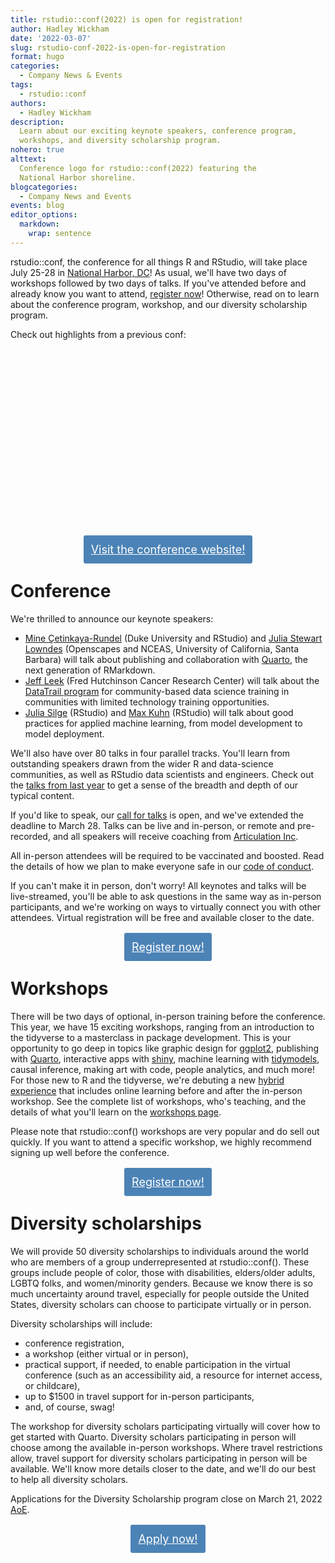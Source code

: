 ```yaml
---
title: rstudio::conf(2022) is open for registration!
author: Hadley Wickham
date: '2022-03-07'
slug: rstudio-conf-2022-is-open-for-registration
format: hugo
categories:
  - Company News & Events
tags:
  - rstudio::conf
authors:
  - Hadley Wickham
description:
  Learn about our exciting keynote speakers, conference program, 
  workshops, and diversity scholarship program.
nohero: true
alttext:
  Conference logo for rstudio::conf(2022) featuring the 
  National Harbor shoreline.
blogcategories:
  - Company News and Events
events: blog
editor_options: 
  markdown: 
    wrap: sentence
---
```




rstudio::conf, the conference for all things R and RStudio, will take
place July 25-28 in [National Harbor,
DC](https://www.nationalharbor.com/meetings-groups/event-spaces/gaylord-national/)!
As usual, we'll have two days of workshops followed by two days of
talks. If you've attended before and already know you want to attend,
[register now](https://na.eventscloud.com/rstudioconf2022)! Otherwise,
read on to learn about the conference program, workshop, and our
diversity scholarship program.

Check out highlights from a previous conf:

<div>

<script src="https://fast.wistia.com/embed/medias/g712g9kse6.jsonp" async></script>
<script src="https://fast.wistia.com/assets/external/E-v1.js" async></script>

<div class="wistia_responsive_padding"
style="padding:56.25% 0 0 0;position:relative;">

<div class="wistia_responsive_wrapper"
style="height:100%;left:0;position:absolute;top:0;width:100%;">

<div class="wistia_embed wistia_async_g712g9kse6 videoFoam=true"
style="height:100%;position:relative;width:100%">

<div class="wistia_swatch"
style="height:100%;left:0;opacity:0;overflow:hidden;position:absolute;top:0;transition:opacity 200ms;width:100%;">

<img src="https://fast.wistia.com/embed/medias/g712g9kse6/swatch" style="filter:blur(5px);height:100%;object-fit:contain;width:100%;" alt="" aria-hidden="true" onload="this.parentNode.style.opacity=1;" />

</div>

</div>

</div>

</div>

</div>

<p>

<div style="text-align: center; margin: 2em 0 2em 0;">

<a href="https://www.rstudio.com/conference/" style="padding: 12px; border: none; font-size: 18px; border-radius: 3px; background-color: #4c83b6; color: #fff; box-shadow: 0, 1px, 3px, 0px, rgba(0,0,0,0.10);">Visit
the conference website!</a>

</div>

# Conference

We're thrilled to announce our keynote speakers:

-   [Mine Çetinkaya-Rundel](https://mine-cr.com/) (Duke University and
    RStudio) and [Julia Stewart Lowndes](https://jules32.github.io/)
    (Openscapes and NCEAS, University of California, Santa Barbara) will
    talk about publishing and collaboration with
    [Quarto](https://quarto.org), the next generation of RMarkdown.
-   [Jeff Leek](https://jtleek.com/) (Fred Hutchinson Cancer Research
    Center) will talk about the [DataTrail
    program](https://www.datatrail.org) for community-based data science
    training in communities with limited technology training
    opportunities.
-   [Julia Silge](https://juliasilge.com/) (RStudio) and [Max
    Kuhn](https://www.rstudio.com/authors/max-kuhn/) (RStudio) will talk
    about good practices for applied machine learning, from model
    development to model deployment.

We'll also have over 80 talks in four parallel tracks. You'll learn from
outstanding speakers drawn from the wider R and data-science
communities, as well as RStudio data scientists and engineers. Check out
the [talks from last
year](https://www.rstudio.com/resources/rstudioglobal-2021/) to get a
sense of the breadth and depth of our typical content.

If you'd like to speak, our [call for
talks](https://www.rstudio.com/blog/save-the-date/#call-for-talks) is
open, and we've extended the deadline to March 28. Talks can be live and
in-person, or remote and pre-recorded, and all speakers will receive
coaching from [Articulation Inc](https://www.articulationinc.com/).

All in-person attendees will be required to be vaccinated and boosted.
Read the details of how we plan to make everyone safe in our [code of
conduct](https://www.rstudio.com/conference/2022/2022-conf-code-of-conduct/).

If you can't make it in person, don't worry! All keynotes and talks will
be live-streamed, you'll be able to ask questions in the same way as
in-person participants, and we're working on ways to virtually connect
you with other attendees. Virtual registration will be free and
available closer to the date.

<div style="text-align: center; margin: 2em 0 2em 0;">

<a href="https://na.eventscloud.com/rstudioconf2022" style="padding: 12px; border: none; font-size: 18px; border-radius: 3px; background-color: #4c83b6; color: #fff; box-shadow: 0, 1px, 3px, 0px, rgba(0,0,0,0.10);">Register
now!</a>

</div>

# Workshops

There will be two days of optional, in-person training before the
conference. This year, we have 15 exciting workshops, ranging from an
introduction to the tidyverse to a masterclass in package development.
This is your opportunity to go deep in topics like graphic design for
[ggplot2](http://ggplot2.tidyverse.org/), publishing with
[Quarto](https://quarto.org), interactive apps with
[shiny](http://shiny.rstudio.com/), machine learning with
[tidymodels](http://tidymodels.org/), causal inference, making art with
code, people analytics, and much more! For those new to R and the
tidyverse, we're debuting a new [hybrid
experience](https://www.rstudio.com/academy/) that includes online
learning before and after the in-person workshop. See the complete list
of workshops, who's teaching, and the details of what you'll learn on
the [workshops
page](https://www.rstudio.com/conference/2022/2022-conf-workshops-pricing/).

Please note that rstudio::conf() workshops are very popular and do sell
out quickly. If you want to attend a specific workshop, we highly
recommend signing up well before the conference.

<div style="text-align: center; margin: 2em 0 2em 0;">

<a href="https://na.eventscloud.com/rstudioconf2022" style="padding: 12px; border: none; font-size: 18px; border-radius: 3px; background-color: #4c83b6; color: #fff; box-shadow: 0, 1px, 3px, 0px, rgba(0,0,0,0.10);">Register
now!</a>

</div>

# Diversity scholarships

We will provide 50 diversity scholarships to individuals around the
world who are members of a group underrepresented at rstudio::conf().
These groups include people of color, those with disabilities,
elders/older adults, LGBTQ folks, and women/minority genders. Because we
know there is so much uncertainty around travel, especially for people
outside the United States, diversity scholars can choose to participate
virtually or in person.

Diversity scholarships will include:

-   conference registration,
-   a workshop (either virtual or in person),
-   practical support, if needed, to enable participation in the virtual
    conference (such as an accessibility aid, a resource for internet
    access, or childcare),
-   up to \$1500 in travel support for in-person participants,
-   and, of course, swag!

The workshop for diversity scholars participating virtually will cover
how to get started with Quarto. Diversity scholars participating in
person will choose among the available in-person workshops. Where travel
restrictions allow, travel support for diversity scholars participating
in person will be available. We'll know more details closer to the date,
and we'll do our best to help all diversity scholars.

Applications for the Diversity Scholarship program close on March 21,
2022 [AoE](https://en.wikipedia.org/wiki/Anywhere_on_Earth).

<div style="text-align: center; margin: 2em 0 0 0;">

<a href="https://docs.google.com/forms/d/e/1FAIpQLSfaTTB9pPKctM3rCsahcbfns7T-8M7rUMh8VjC7-JWZ3_taqw/viewform" style="padding: 12px; font-size: 18px; border-radius: 3px; background-color: #4c83b6; color: #fff; box-shadow: 0, 1px, 3px, 0px, rgba(0,0,0,0.10);">Apply
now!</a>

</div>
